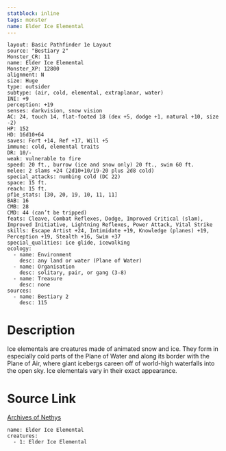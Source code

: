 ```yaml
---
statblock: inline
tags: monster
name: Elder Ice Elemental
---
```

```statblock
layout: Basic Pathfinder 1e Layout
source: "Bestiary 2"
Monster_CR: 11
name: Elder Ice Elemental
Monster_XP: 12800
alignment: N
size: Huge
type: outsider
subtype: (air, cold, elemental, extraplanar, water)
INI: +9
perception: +19
senses: darkvision, snow vision
AC: 24, touch 14, flat-footed 18 (dex +5, dodge +1, natural +10, size -2)
HP: 152
HD: 16d10+64
saves: Fort +14, Ref +17, Will +5
immune: cold, elemental traits
DR: 10/-
weak: vulnerable to fire
speed: 20 ft., burrow (ice and snow only) 20 ft., swim 60 ft.
melee: 2 slams +24 (2d10+10/19-20 plus 2d8 cold)
special_attacks: numbing cold (DC 22)
space: 15 ft.
reach: 15 ft.
pf1e_stats: [30, 20, 19, 10, 11, 11]
BAB: 16
CMB: 28
CMD: 44 (can’t be tripped)
feats: Cleave, Combat Reflexes, Dodge, Improved Critical (slam), Improved Initiative, Lightning Reflexes, Power Attack, Vital Strike
skills: Escape Artist +24, Intimidate +19, Knowledge (planes) +19, Perception +19, Stealth +16, Swim +37
special_qualities: ice glide, icewalking
ecology:
  - name: Environment
    desc: any land or water (Plane of Water)
  - name: Organisation
    desc: solitary, pair, or gang (3-8)
  - name: Treasure
    desc: none
sources:
  - name: Bestiary 2
    desc: 115
```
# Description
Ice elementals are creatures made of animated snow and ice. They form in especially cold parts of the Plane of Water and along its border with the Plane of Air, where giant icebergs careen off of world-high waterfalls into the open sky. Ice elementals vary in their exact appearance.
# Source Link
[Archives of Nethys](https://aonprd.com/MonsterDisplay.aspx?ItemName=Elder%20Ice%20Elemental)
```encounter-table
name: Elder Ice Elemental
creatures:
  - 1: Elder Ice Elemental
```
